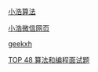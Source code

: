 
[小浩算法](https://www.geekxh.com/)

[小浩微信网页](https://mp.weixin.qq.com/s/3eJNKDTZ5y5icMnfv9Is_w)

[geekxh](https://github.com/geekxh/hello-algorithm)

[TOP 48 算法和编程面试题](https://mp.weixin.qq.com/s/eKrdrW-KaF-am7MXpNQnXA)


